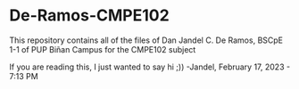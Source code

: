 # De-Ramos-CMPE102

This repository contains all of the files  of Dan Jandel C. De Ramos, BSCpE 1-1 of PUP Biñan Campus for the CMPE102 subject

If you are reading this, I just wanted to say hi ;)) -Jandel,  February 17, 2023 - 7:13 PM